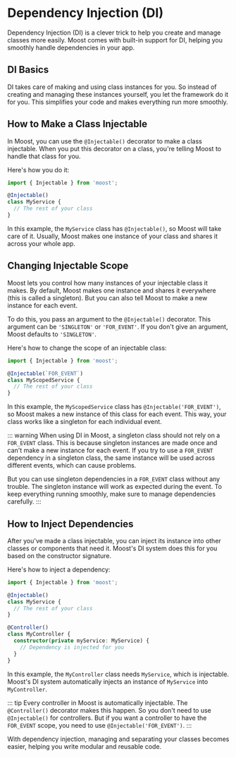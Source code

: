 # Dependency Injection (DI)

Dependency Injection (DI) is a clever trick to help you create and manage classes more easily. Moost comes with built-in support for DI, helping you smoothly handle dependencies in your app.

## DI Basics
DI takes care of making and using class instances for you. So instead of creating and managing these instances yourself, you let the framework do it for you. This simplifies your code and makes everything run more smoothly.

## How to Make a Class Injectable
In Moost, you can use the `@Injectable()` decorator to make a class injectable. When you put this decorator on a class, you're telling Moost to handle that class for you.

Here's how you do it:
```ts
import { Injectable } from 'moost';

@Injectable()
class MyService {
  // The rest of your class
}
```

In this example, the `MyService` class has `@Injectable()`, so Moost will take care of it. Usually, Moost makes one instance of your class and shares it across your whole app.

## Changing Injectable Scope
Moost lets you control how many instances of your injectable class it makes. By default, Moost makes one instance and shares it everywhere (this is called a singleton). But you can also tell Moost to make a new instance for each event.

To do this, you pass an argument to the `@Injectable()` decorator. This argument can be `'SINGLETON'` or `'FOR_EVENT'`. If you don't give an argument, Moost defaults to `'SINGLETON'`.

Here's how to change the scope of an injectable class:
```ts
import { Injectable } from 'moost';

@Injectable(`FOR_EVENT`)
class MyScopedService {
  // The rest of your class
}
```
In this example, the `MyScopedService` class has `@Injectable('FOR_EVENT')`, so Moost makes a new instance of this class for each event. This way, your class works like a singleton for each individual event.

::: warning
When using DI in Moost, a singleton class should not rely on a `FOR_EVENT` class. This is because singleton instances are made once and can't make a new instance for each event. If you try to use a `FOR_EVENT` dependency in a singleton class, the same instance will be used across different events, which can cause problems.

But you can use singleton dependencies in a `FOR_EVENT` class without any trouble. The singleton instance will work as expected during the event. To keep everything running smoothly, make sure to manage dependencies carefully.
:::

## How to Inject Dependencies
After you've made a class injectable, you can inject its instance into other classes or components that need it. Moost's DI system does this for you based on the constructor signature.

Here's how to inject a dependency:
```ts
import { Injectable } from 'moost';

@Injectable()
class MyService {
  // The rest of your class
}

@Controller()
class MyController {
  constructor(private myService: MyService) {
    // Dependency is injected for you
  }
}
```

In this example, the `MyController` class needs `MyService`, which is injectable. Moost's DI system automatically injects an instance of `MyService` into `MyController`.

::: tip
Every controller in Moost is automatically injectable. The `@Controller()` decorator makes this happen. So you don't need to use `@Injectable()` for controllers. But if you want a controller to have the `FOR_EVENT` scope, you need to use `@Injectable('FOR_EVENT')`.
:::

With dependency injection, managing and separating your classes becomes easier, helping you write modular and reusable code.